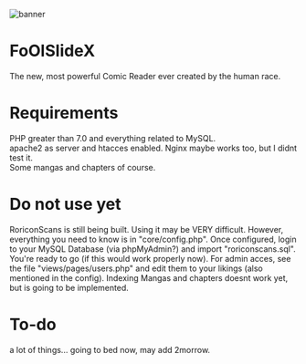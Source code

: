 ![banner](https://github.com/saintly2k/FoOlSlideX/blob/main/assets/img/banner.png?raw=true)
# FoOlSlideX
The new, most powerful Comic Reader ever created by the human race.

# Requirements
PHP greater than 7.0 and everything related to MySQL.<br>
apache2 as server and htacces enabled. Nginx maybe works too, but I didnt test it.<br>
Some mangas and chapters of course.

# Do not use yet
RoriconScans is still being built. Using it may be VERY difficult. However, everything you need to know is in "core/config.php".
Once configured, login to your MySQL Database (via phpMyAdmin?) and import "roriconscans.sql".
You're ready to go (if this would work properly now). For admin acces, see the file "views/pages/users.php" and edit them to your likings (also mentioned in the config). Indexing Mangas and chapters doesnt work yet, but is going to be implemented.

# To-do
a lot of things... going to bed now, may add 2morrow.
